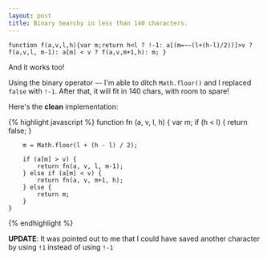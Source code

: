 ```yaml
---
layout: post
title: Binary Searchy in less than 140 characters.
---
```


`function f(a,v,l,h){var m;return h<l ? !-1: a[(m=~~(l+(h-l)/2))]>v ? f(a,v,l, m-1): a[m] < v ? f(a,v,m+1,h): m; }`

And it works too!

Using the binary operator `~~` I'm able to ditch `Math.floor()` and I replaced `false` with `!-1`. After that, it will fit in 140 chars, with room to spare!

Here's the **clean** implementation:

{% highlight javascript %}
    function fn (a, v, l, h) {
        var m;
        if (h < l) {
            return false;
        } 

        m = Math.floor(l + (h - l) / 2);

        if (a[m] > v) {
            return fn(a, v, l, m-1);
        } else if (a[m] < v) {
            return fn(a, v, m+1, h);
        } else {
            return m;
        }
    }
{% endhighlight %}

**UPDATE**: It was pointed out to me that I could have saved another character by using `!1` instead of using `!-1`
